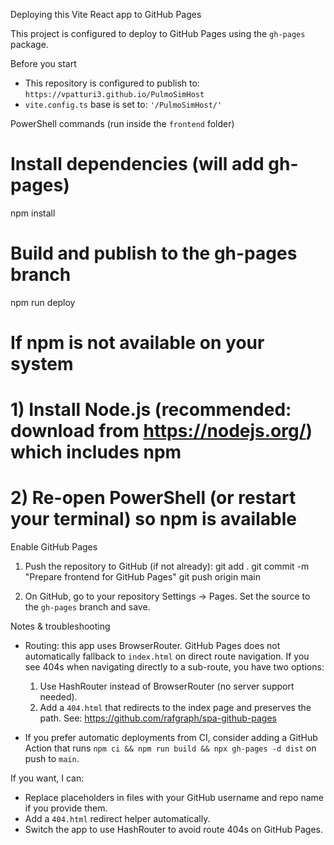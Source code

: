 Deploying this Vite React app to GitHub Pages

This project is configured to deploy to GitHub Pages using the `gh-pages` package.

Before you start
- This repository is configured to publish to: `https://vpatturi3.github.io/PulmoSimHost`
- `vite.config.ts` base is set to: `'/PulmoSimHost/'`

PowerShell commands (run inside the `frontend` folder)

# Install dependencies (will add gh-pages)
npm install

# Build and publish to the gh-pages branch
npm run deploy

# If npm is not available on your system
# 1) Install Node.js (recommended: download from https://nodejs.org/) which includes npm
# 2) Re-open PowerShell (or restart your terminal) so npm is available

Enable GitHub Pages
1. Push the repository to GitHub (if not already):
   git add .
   git commit -m "Prepare frontend for GitHub Pages"
   git push origin main

2. On GitHub, go to your repository Settings -> Pages.
   Set the source to the `gh-pages` branch and save.

Notes & troubleshooting
- Routing: this app uses BrowserRouter. GitHub Pages does not automatically fallback to `index.html` on direct route navigation. If you see 404s when navigating directly to a sub-route, you have two options:
  1) Use HashRouter instead of BrowserRouter (no server support needed).
  2) Add a `404.html` that redirects to the index page and preserves the path. See: https://github.com/rafgraph/spa-github-pages

- If you prefer automatic deployments from CI, consider adding a GitHub Action that runs `npm ci && npm run build && npx gh-pages -d dist` on push to `main`.

If you want, I can:
- Replace placeholders in files with your GitHub username and repo name if you provide them.
- Add a `404.html` redirect helper automatically.
- Switch the app to use HashRouter to avoid route 404s on GitHub Pages.

